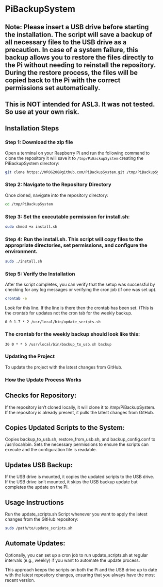 # PiBackupSystem

## Note: Please insert a USB drive before starting the installation. The script will save a backup of all necessary files to the USB drive as a precaution. In case of a system failure, this backup allows you to restore the files directly to the Pi without needing to reinstall the repository. During the restore process, the files will be copied back to the Pi with the correct permissions set automatically. 

## This is NOT intended for ASL3. It was not tested. So use at your own risk.
 


## Installation Steps

### Step 1: Download the zip file 

Open a terminal on your Raspberry Pi and run the following command to clone the repository it will save it to `/tmp/PiBackupSystem` creating the PiBackupSystem directory:

```bash
git clone https://WROG208@github.com/PiBackupSystem.git /tmp/PiBackupSystem
```

### Step 2: Navigate to the Repository Directory
Once cloned, navigate into the repository directory:

```bash
cd /tmp/PiBackupSystem
```


### Step 3: Set the executable permission for install.sh:

```bash
sudo chmod +x install.sh
```


### Step 4: Run the install.sh. This script will copy files to the appropriate directories, set permissions, and configure the environment.

```bash
sudo ./install.sh
```

### Step 5: Verify the Installation

After the script completes, you can verify that the setup was successful by checking for any log messages or verifying the cron job (if one was set up).

```bash
crontab -e
```
Look for this line. If the line is there then the crontab has been set. (This is the crontab for updates not the cron tab for the weekly backup.

```cron
0 0 1-7 * 2 /usr/local/bin/update_scripts.sh
```
### The crontab for the weekly backup should look like this:

```cron
30 0 * * 5 /usr/local/bin/backup_to_usb.sh backup
```


### Updating the Project

To update the project with the latest changes from GitHub.

### How the Update Process Works

## Checks for Repository:
   If the repository isn’t cloned locally, it will clone it to /tmp/PiBackupSystem.
   If the repository is already present, it pulls the latest changes from GitHub.

## Copies Updated Scripts to the System:
   Copies backup_to_usb.sh, restore_from_usb.sh, and backup_config.conf to /usr/local/bin.
   Sets the necessary permissions to ensure the scripts can execute and the configuration file is readable.

## Updates USB Backup:
   If the USB drive is mounted, it copies the updated scripts to the USB drive.
   If the USB drive isn’t mounted, it skips the USB backup update but completes the update on the Pi.

## Usage Instructions
Run the update_scripts.sh Script whenever you want to apply the latest changes from the GitHub repository:

```bash
sudo /path/to/update_scripts.sh
```

## Automate Updates: 
Optionally, you can set up a cron job to run update_scripts.sh at regular intervals (e.g., weekly) if you want to automate the update process.

This approach keeps the scripts on both the Pi and the USB drive up to date with the latest repository changes, ensuring that you always have the most recent version.

```bash

